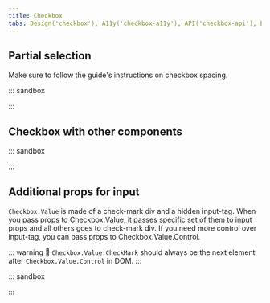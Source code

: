 ```yaml
---
title: Checkbox
tabs: Design('checkbox'), A11y('checkbox-a11y'), API('checkbox-api'), Example('checkbox-code'), Changelog('checkbox-changelog')
---
```


## Partial selection

Make sure to follow the guide's instructions on checkbox spacing.

::: sandbox

<script lang="tsx">
  export Demo from './examples/partial_selection.tsx';
</script>

:::

## Checkbox with other components

::: sandbox

<script lang="tsx">
  export Demo from './examples/checkbox_with_other_components.tsx';
</script>

:::

## Additional props for input

`Checkbox.Value` is made of a check-mark div and a hidden input-tag. When you pass props to Checkbox.Value, it passes specific set of them to input props and all others goes to check-mark div.
If you need more control over input-tag, you can pass props to Checkbox.Value.Control.

::: warning
:rotating_light: `Checkbox.Value.CheckMark` should always be the next element after `Checkbox.Value.Control` in DOM.
:::

::: sandbox

<script lang="tsx">
  export Demo from './examples/additional_props_for_input.tsx';
</script>

:::
